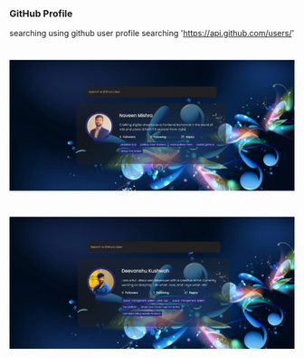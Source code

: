 ### GitHub Profile

searching
using github user profile searching
'https://api.github.com/users/'

<h1 align='center'>
<img src="./img/img1.webp" alt="Typing SVG" />
</h1>

<h1 align='center'>
<img src="./img/img2.webp" alt="Typing SVG" />
</h1>
